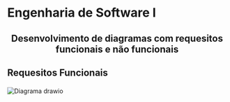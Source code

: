 #  Engenharia de Software I
## <p align=center> Desenvolvimento de diagramas com requesitos funcionais e não funcionais </p>
## <p align=lef> Requesitos Funcionais </p>
![Diagrama drawio](https://user-images.githubusercontent.com/90328971/157857280-336e3280-b7a9-41b8-bd30-47ff840c2e3a.png)
